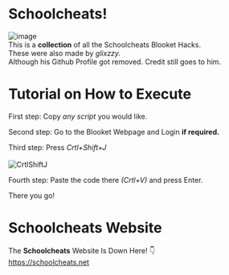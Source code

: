 # Schoolcheats!
![image](https://user-images.githubusercontent.com/80642858/171067692-60a23e95-ff88-4126-9d30-95dfad7b3e35.png)
<br>
  This is a <b>collection</b> of all the Schoolcheats Blooket Hacks.
<br>
These were also made by <i>glixzzy.</i>
<br>
Although his Github Profile got removed. Credit still goes to him.
  
# Tutorial on How to Execute

  First step: Copy <i>any script</i> you would like.
  
  Second step: Go to the Blooket Webpage and Login <b>if required.</b>

  Third step: Press <i>Crtl+Shift+J</i>
  <br>
  <br>
![CrtlShiftJ](https://user-images.githubusercontent.com/80642858/171067368-c40a3cbf-93a6-4d4f-b5b9-76a3bda0b636.png)


  Fourth step: Paste the code there <i>(Crtl+V)</i> and press Enter.

There you go!
<br>
# Schoolcheats Website
The <b>Schoolcheats</b> Website Is Down Here! 👇
<br>
https://schoolcheats.net
<br>
<br>
